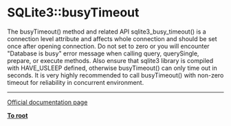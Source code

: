 # SQLite3::busyTimeout



The busyTimeout() method and related API sqlite3_busy_timeout() is a connection level attribute and affects whole connection and should be set once after opening connection.  Do not set to zero or you will encounter "Database is busy" error message when calling query, querySingle, prepare, or execute methods.  Also ensure that sqlite3 library is compiled with HAVE_USLEEP defined, otherwise busyTimeout() can only time out in seconds.  It is very highly recommended to call busyTimeout() with non-zero timeout for reliability in concurrent environment.  

---

[Official documentation page](https://www.php.net/manual/en/sqlite3.busytimeout.php)

**[To root](/README.md)**